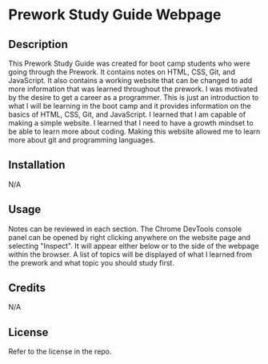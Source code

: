
# Prework Study Guide Webpage

## Description

This Prework Study Guide was created for boot camp students who were going through the Prework. It contains notes on HTML, CSS, Git, and JavaScript. It also contains a working website that can be changed to add more information that was learned throughout the prework. I was motivated by the desire to get a career as a programmer. This is just an introduction to what I will be learning in the boot camp and it provides information on the basics of HTML, CSS, Git, and JavaScript. I learned that I am capable of making a simple website. I learned that I need to have a growth mindset to be able to learn more about coding. Making this website allowed me to learn more about git and programming languages.



## Installation

N/A

## Usage

Notes can be reviewed in each section. The Chrome DevTools console panel can be opened by right clicking anywhere on the website page and selecting "Inspect". It will appear either below or to the side of the webpage within the browser. A list of topics will be displayed of what I learned from the prework and what topic you should study first.

## Credits

N/A

## License

Refer to the license in the repo.

